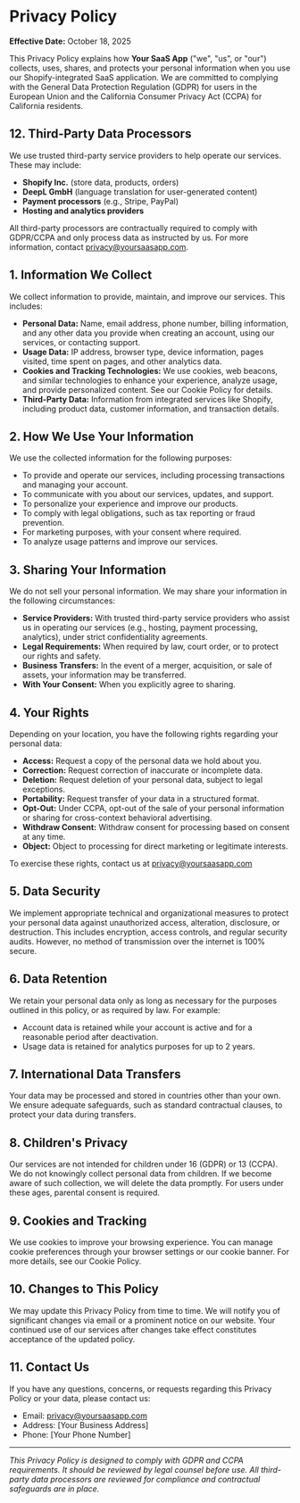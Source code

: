 # Privacy Policy

**Effective Date:** October 18, 2025

This Privacy Policy explains how **Your SaaS App** ("we", "us", or "our") collects, uses, shares, and protects your personal information when you use our Shopify-integrated SaaS application. We are committed to complying with the General Data Protection Regulation (GDPR) for users in the European Union and the California Consumer Privacy Act (CCPA) for California residents.

## 12. Third-Party Data Processors

We use trusted third-party service providers to help operate our services. These may include:

- **Shopify Inc.** (store data, products, orders)
- **DeepL GmbH** (language translation for user-generated content)
- **Payment processors** (e.g., Stripe, PayPal)
- **Hosting and analytics providers**

All third-party processors are contractually required to comply with GDPR/CCPA and only process data as instructed by us. For more information, contact <privacy@yoursaasapp.com>.

## 1. Information We Collect

We collect information to provide, maintain, and improve our services. This includes:

- **Personal Data:** Name, email address, phone number, billing information, and any other data you provide when creating an account, using our services, or contacting support.
- **Usage Data:** IP address, browser type, device information, pages visited, time spent on pages, and other analytics data.
- **Cookies and Tracking Technologies:** We use cookies, web beacons, and similar technologies to enhance your experience, analyze usage, and provide personalized content. See our Cookie Policy for details.
- **Third-Party Data:** Information from integrated services like Shopify, including product data, customer information, and transaction details.

## 2. How We Use Your Information

We use the collected information for the following purposes:

- To provide and operate our services, including processing transactions and managing your account.
- To communicate with you about our services, updates, and support.
- To personalize your experience and improve our products.
- To comply with legal obligations, such as tax reporting or fraud prevention.
- For marketing purposes, with your consent where required.
- To analyze usage patterns and improve our services.

## 3. Sharing Your Information

We do not sell your personal information. We may share your information in the following circumstances:

- **Service Providers:** With trusted third-party service providers who assist us in operating our services (e.g., hosting, payment processing, analytics), under strict confidentiality agreements.
- **Legal Requirements:** When required by law, court order, or to protect our rights and safety.
- **Business Transfers:** In the event of a merger, acquisition, or sale of assets, your information may be transferred.
- **With Your Consent:** When you explicitly agree to sharing.

## 4. Your Rights

Depending on your location, you have the following rights regarding your personal data:

- **Access:** Request a copy of the personal data we hold about you.
- **Correction:** Request correction of inaccurate or incomplete data.
- **Deletion:** Request deletion of your personal data, subject to legal exceptions.
- **Portability:** Request transfer of your data in a structured format.
- **Opt-Out:** Under CCPA, opt-out of the sale of your personal information or sharing for cross-context behavioral advertising.
- **Withdraw Consent:** Withdraw consent for processing based on consent at any time.
- **Object:** Object to processing for direct marketing or legitimate interests.

To exercise these rights, contact us at <privacy@yoursaasapp.com>

## 5. Data Security

We implement appropriate technical and organizational measures to protect your personal data against unauthorized access, alteration, disclosure, or destruction. This includes encryption, access controls, and regular security audits. However, no method of transmission over the internet is 100% secure.

## 6. Data Retention

We retain your personal data only as long as necessary for the purposes outlined in this policy, or as required by law. For example:

- Account data is retained while your account is active and for a reasonable period after deactivation.
- Usage data is retained for analytics purposes for up to 2 years.

## 7. International Data Transfers

Your data may be processed and stored in countries other than your own. We ensure adequate safeguards, such as standard contractual clauses, to protect your data during transfers.

## 8. Children's Privacy

Our services are not intended for children under 16 (GDPR) or 13 (CCPA). We do not knowingly collect personal data from children. If we become aware of such collection, we will delete the data promptly. For users under these ages, parental consent is required.

## 9. Cookies and Tracking

We use cookies to improve your browsing experience. You can manage cookie preferences through your browser settings or our cookie banner. For more details, see our Cookie Policy.

## 10. Changes to This Policy

We may update this Privacy Policy from time to time. We will notify you of significant changes via email or a prominent notice on our website. Your continued use of our services after changes take effect constitutes acceptance of the updated policy.

## 11. Contact Us

If you have any questions, concerns, or requests regarding this Privacy Policy or your data, please contact us:

- Email: <privacy@yoursaasapp.com>
- Address: [Your Business Address]
- Phone: [Your Phone Number]

---

*This Privacy Policy is designed to comply with GDPR and CCPA requirements. It should be reviewed by legal counsel before use. All third-party data processors are reviewed for compliance and contractual safeguards are in place.*
